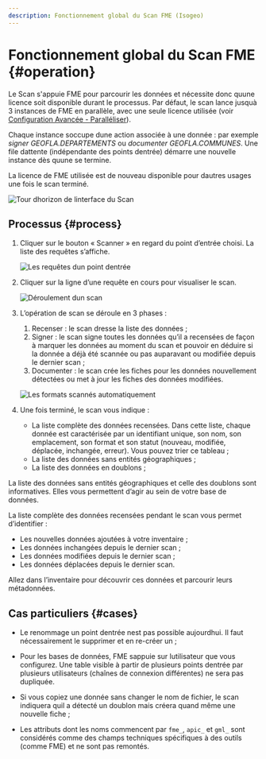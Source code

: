 ```yaml
---
description: Fonctionnement global du Scan FME (Isogeo)
---
```


# Fonctionnement global du Scan FME {#operation}

Le Scan s'appuie FME pour parcourir les données et nécessite donc quune licence soit disponible durant le processus. Par défaut, le scan lance jusquà 3 instances de FME en parallèle, avec une seule licence utilisée (voir [Configuration Avancée - Paralléliser](/configuration/multiprocessus.html)).

Chaque instance soccupe dune action associée à une donnée : par exemple *signer GEOFLA.DEPARTEMENTS* ou *documenter GEOFLA.COMMUNES*. Une file dattente (indépendante des points dentrée) démarre une nouvelle instance dès quune se termine.

La licence de FME utilisée est de nouveau disponible pour dautres usages une fois le scan terminé.

![Tour dhorizon de linterface du Scan](/assets/tour_GeoFLA_2016-07-15.gif "Tour dhorizon de linterface de gestion du Scan")

## Processus {#process}

1. Cliquer sur le bouton « Scanner » en regard du point d’entrée choisi. La liste des requêtes s’affiche.

    ![Les requêtes dun point dentrée](/assets/EntryPoint_Requests.png "Afficher lhistorique des requêtes effectuées sur un point dentrée")

2. Cliquer sur la ligne d’une requête en cours pour visualiser le scan.

    ![Déroulement dun scan](/assets/ProcessLive_GeoFLA_2014-12-26.gif "Le processus de scan à loeuvre")

3. L’opération de scan se déroule en 3 phases :

    1. Recenser : le scan dresse la liste des données ;
    2. Signer : le scan signe toutes les données qu’il a recensées de façon à marquer les données au moment du scan et pouvoir en déduire si la donnée a déjà été scannée ou pas auparavant ou modifiée depuis le dernier scan ;
    3. Documenter : le scan crée les fiches pour les données nouvellement détectées ou met à jour les fiches des données modifiées.

    ![Les formats scannés automatiquement](/assets/PostGIS_requete_annot.png "Chercher les données dans Isogeo")

4. Une fois terminé, le scan vous indique :

    * La liste complète des données recensées. Dans cette liste, chaque donnée est caractérisée par un identifiant unique, son nom, son emplacement, son format et son statut (nouveau, modifiée, déplacée, inchangée, erreur). Vous pouvez trier ce tableau ;
    * La liste des données sans entités géographiques ;
    * La liste des données en doublons ;

La liste des données sans entités géographiques et celle des doublons sont informatives. Elles vous permettent d’agir au sein de votre base de données.

La liste complète des données recensées pendant le scan vous permet d’identifier :

* Les nouvelles données ajoutées à votre inventaire ;
* Les données inchangées depuis le dernier scan ;
* Les données modifiées depuis le dernier scan ;
* Les données déplacées depuis le dernier scan.

Allez dans l’inventaire pour découvrir ces données et parcourir leurs métadonnées.

## Cas particuliers {#cases}

* Le renommage un point dentrée nest pas possible aujourdhui. Il faut nécessairement le supprimer et en re-créer un ;

* Pour les bases de données, FME sappuie sur lutilisateur que vous configurez. Une table visible à partir de plusieurs points dentrée par plusieurs utilisateurs (chaînes de connexion différentes) ne sera pas dupliquée.

* Si vous copiez une donnée sans changer le nom de fichier, le scan indiquera quil a détecté un doublon mais créera quand même une nouvelle fiche ;

* Les attributs dont les noms commencent par `fme_`, `apic_` et `gml_` sont considérés comme des champs techniques spécifiques à des outils (comme FME) et ne sont pas remontés.
